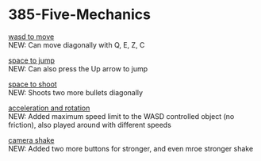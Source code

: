 # 385-Five-Mechanics

[wasd to move](https://awesomeedl.github.io/385-Projects/Five-mechanics/wasd/)  
NEW: Can move diagonally with Q, E, Z, C  

[space to jump](https://awesomeedl.github.io/385-Projects/Five-mechanics/Space-to-jump)  
NEW: Can also press the Up arrow to jump  

[space to shoot](https://awesomeedl.github.io/385-Projects/Five-mechanics/Space-to-shoot)  
NEW: Shoots two more bullets diagonally  

[acceleration and rotation](https://awesomeedl.github.io/385-Projects/Five-mechanics/accelerate-rotate)  
NEW: Added maximum speed limit to the WASD controlled object (no friction), also played around with different speeds

[camera shake](https://awesomeedl.github.io/385-Projects/Five-mechanics/camera-shake)  
NEW: Added two more buttons for stronger, and even mroe stronger shake
